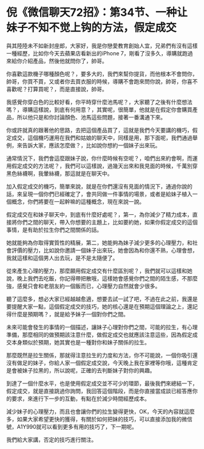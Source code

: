 # 倪《微信聊天72招》：第34节、一种让妹子不知不觉上钩的方法，假定成交

與其陸陸未不如新封座郎，大家好，我是你戀愛教育創始人宜，兄弟們有沒有這樣一種經歷，比如你今天去蘋果店看新出的iPhone 7，剛看了沒多久，導購就跑過來給你介紹產品，然後他就問你了，帥哥。

你喜歡這款機子哪種顏色呢？，要多大的，我們來幫你提貨，而他根本不會問你，帥哥，你買不買，又或者你去買衣服的時候，導購不會跑來問你說，帥哥，你喜不喜歡呢？打算買呢？，而是直接說，帥哥。

我感覺你穿白色的比較好看，你平時穿什麼池馬呢？，大家聽了之後有什麼想法嗎？，導購這樣說，到底有何用意？，其實呢，很簡單，他就是在假定你會購買產品，所以他只是和你討論顏色、池馬這些問題，接著一番溝通下來。

你或許就真的跟著他的思路，去把這個產品買了，這就是我們今天要講的機巧，假定成交，這個機巧運用在我們和姑娘的聊天中，同樣是用，那下面呢，我們通過舉例，來告訴大家，應該怎麼做？，比如說你想約一個妹子出來玩。

通常情況下，我們會這麼跟妹子說，你什麼時候有空呢？，咱們出來約會啊，而運用假定成交的方法呢？，我們可以這樣說，過幾天出來和我見面的時候，千萬別穿黑色絲襪啊，我暈絲襪，那這就是在聊天中。

加入假定成交的機巧，簡單來說，就是在你們還沒有見面的情況下，通過你說的話，來呈現一個你們已經確定了，會共同做一件事情的場景，或者是給妹子植入一個概念，你們將要在一起幹嘛的這種概念，現在來說一說。

假定成交在和妹子聊天中，到底有什麼好處呢？，第一，為你減少了精力成本，直接將你們之間的聊天，帶入你想要的主題上，比如要約她，如果你假定成交的這個事情，是有助於拉生你們之間關係的話。

她就能夠為你取得實質性的精展，第二，她能夠為妹子減少更多的心理壓力，和社會評價的壓力，比如說你邀請一個妹子出來玩，她會因為和你還不熟，心理會想，我就這樣和這個男人出去玩，是不是太隨便了。

從來產生心理的壓力，那麼願用假定成交有什麼區別呢？，我們就可以這樣和她說，晚上我們去吃飯，你記得帶把散哦，這樣她會感覺你們之間的陌生感，不那麼強，感覺只會和老朋友約一個飯而已，心理壓力自然就會少很多。

聽了這麼多，想必大家已經越越愈適，想要去試一試了吧，不過在此之前，我還是要提醒大家一點，這個假定成交的技巧，她的核心還是在預期這個理論之上，還記得什麼是預期嗎？，就是給予妹子一個對你們之間。

未來可能會發生的事情的一個描述，讓妹子心理對你們之間，可能的拉生，有心理準備，那麼相同的做預期該注意什麼，做假定成交也就應該注意這些，因為假定成交本身類似於預期，她其實也是一種對你和妹子關係的拉生。

那麼既然是拉生關係，那就得注意拉生的力度和方法，你不可能說，一個你吸引還沒有做足的妹子，你給人家一個假定成交說，今天晚上我在家裡等你哦，這種肯定是會被妹子拉黑的，所以說呢，正確的去判斷妹子對你的興趣。

到達了一個什麼水平，也是使用假定成交並不可少的環節，最後我們來總結一下，假定成交，就是直接跳過你詢問，我回答這個階段，而是你直接當成談已經答應你的要求，來進行下一步的互動，有點在於減少時間經歷成本。

減少妹子的心理壓力，而且也會讓你們的拉生變得更快，OK，今天的內容就這麼多，如果大家希望更快的獲得，有關於如何把妹的技巧，可以直接添加我的微信號，A1Y990就可以看到更多有用的技巧了，下一期呢。

我們給大家講，否定的技巧進行關注。